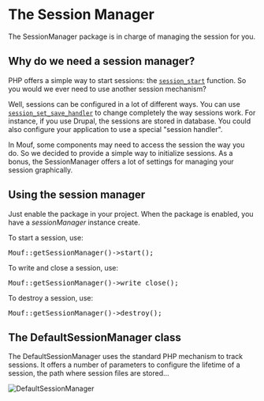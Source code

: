 <h1>The Session Manager</h1>

<p>The SessionManager package is in charge of managing the session for you.</p>

<h2>Why do we need a session manager?</h2>

<p>PHP offers a simple way to start sessions: the <a href="http://php.net/manual/function.session-start.php"><code>session_start</code></a> function.
So you would we ever need to use another session mechanism?</p>

<p>Well, sessions can be configured in a lot of different ways. You can use
<a href="http://php.net/manual/function.session_set_save_handler.php"><code>session_set_save_handler</code></a> to change completely 
the way sessions work. For instance, if you use Drupal, the sessions are stored in database. You could also configure your application
to use a special "session handler".</p>

<p>In Mouf, some components may need to access the session the way you do. So we decided to provide a simple way to initialize sessions.
As a bonus, the SessionManager offers a lot of settings for managing your session graphically.</p>

<h2>Using the session manager</h2>

<p>Just enable the package in your project. When the package is enabled, you have a <em>sessionManager</em> instance create.</p>

<p>To start a session, use:</p>
<pre>Mouf::getSessionManager()->start();</pre>

<p>To write and close a session, use:</p>
<pre>Mouf::getSessionManager()->write_close();</pre>

<p>To destroy a session, use:</p>
<pre>Mouf::getSessionManager()->destroy();</pre>

<h2>The DefaultSessionManager class</h2>

<p>The DefaultSessionManager uses the standard PHP mechanism to track sessions. It offers a number of parameters to configure
the lifetime of a session, the path where session files are stored...</p>

<img src="https://raw.github.com/thecodingmachine/utils.session.session-manager/2.1/doc/defaultsessionmanager.png" alt="DefaultSessionManager" />
